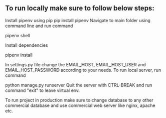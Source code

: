## To run locally make sure to follow below steps:
Install pipenv using pip
pip install pipenv
Navigate to main folder using command line and run command

pipenv shell

Install dependencies

pipenv install

In settings.py file change the EMAIL_HOST, EMAIL_HOST_USER and EMAIL_HOST_PASSWORD according to your needs.
To run local server, run command

python manage.py runserver
Quit the server with CTRL-BREAK and run command "exit" to leave virtual env.


To run project in production make sure to change database to any other commercial database and use commercial web server like nginx, apache etc.

